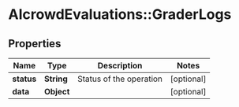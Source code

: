 # AIcrowdEvaluations::GraderLogs

## Properties
Name | Type | Description | Notes
------------ | ------------- | ------------- | -------------
**status** | **String** | Status of the operation | [optional] 
**data** | **Object** |  | [optional] 


